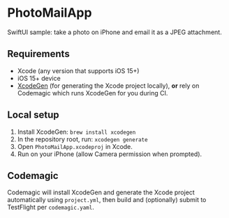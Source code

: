 # PhotoMailApp

SwiftUI sample: take a photo on iPhone and email it as a JPEG attachment.

## Requirements
- Xcode (any version that supports iOS 15+)
- iOS 15+ device
- [XcodeGen](https://github.com/yonaskolb/XcodeGen) (for generating the Xcode project locally), **or** rely on Codemagic which runs XcodeGen for you during CI.

## Local setup
1. Install XcodeGen: `brew install xcodegen`
2. In the repository root, run: `xcodegen generate`
3. Open `PhotoMailApp.xcodeproj` in Xcode.
4. Run on your iPhone (allow Camera permission when prompted).

## Codemagic
Codemagic will install XcodeGen and generate the Xcode project automatically using `project.yml`, then build and (optionally) submit to TestFlight per `codemagic.yaml`.
